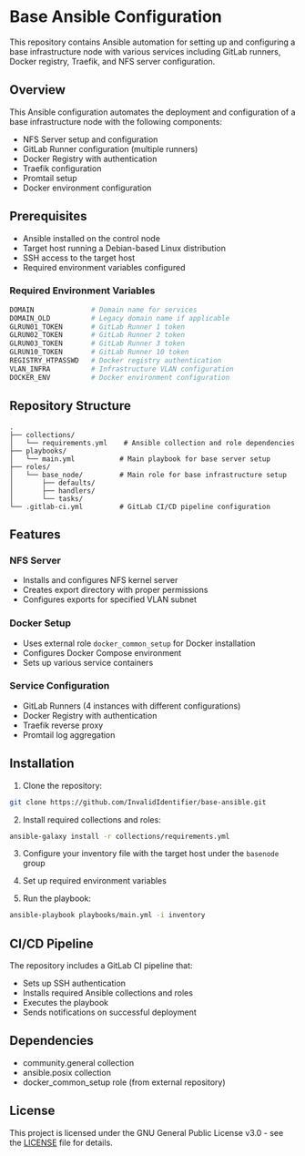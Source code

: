 # Base Ansible Configuration

This repository contains Ansible automation for setting up and configuring a base infrastructure node with various services including GitLab runners, Docker registry, Traefik, and NFS server configuration.

## Overview

This Ansible configuration automates the deployment and configuration of a base infrastructure node with the following components:

- NFS Server setup and configuration
- GitLab Runner configuration (multiple runners)
- Docker Registry with authentication
- Traefik configuration
- Promtail setup
- Docker environment configuration

## Prerequisites

- Ansible installed on the control node
- Target host running a Debian-based Linux distribution
- SSH access to the target host
- Required environment variables configured

### Required Environment Variables

```bash
DOMAIN              # Domain name for services
DOMAIN_OLD          # Legacy domain name if applicable
GLRUN01_TOKEN       # GitLab Runner 1 token
GLRUN02_TOKEN       # GitLab Runner 2 token
GLRUN03_TOKEN       # GitLab Runner 3 token
GLRUN10_TOKEN       # GitLab Runner 10 token
REGISTRY_HTPASSWD   # Docker registry authentication
VLAN_INFRA          # Infrastructure VLAN configuration
DOCKER_ENV          # Docker environment configuration
```

## Repository Structure

```
.
├── collections/
│   └── requirements.yml    # Ansible collection and role dependencies
├── playbooks/
│   └── main.yml           # Main playbook for base server setup
├── roles/
│   └── base_node/         # Main role for base infrastructure setup
│       ├── defaults/
│       ├── handlers/
│       └── tasks/
└── .gitlab-ci.yml         # GitLab CI/CD pipeline configuration
```

## Features

### NFS Server
- Installs and configures NFS kernel server
- Creates export directory with proper permissions
- Configures exports for specified VLAN subnet

### Docker Setup
- Uses external role `docker_common_setup` for Docker installation
- Configures Docker Compose environment
- Sets up various service containers

### Service Configuration
- GitLab Runners (4 instances with different configurations)
- Docker Registry with authentication
- Traefik reverse proxy
- Promtail log aggregation

## Installation

1. Clone the repository:
```bash
git clone https://github.com/InvalidIdentifier/base-ansible.git
```

2. Install required collections and roles:
```bash
ansible-galaxy install -r collections/requirements.yml
```

3. Configure your inventory file with the target host under the `basenode` group

4. Set up required environment variables

5. Run the playbook:
```bash
ansible-playbook playbooks/main.yml -i inventory
```

## CI/CD Pipeline

The repository includes a GitLab CI pipeline that:
- Sets up SSH authentication
- Installs required Ansible collections and roles
- Executes the playbook
- Sends notifications on successful deployment

## Dependencies

- community.general collection
- ansible.posix collection
- docker_common_setup role (from external repository)

## License

This project is licensed under the GNU General Public License v3.0 - see the [LICENSE](LICENSE) file for details.
